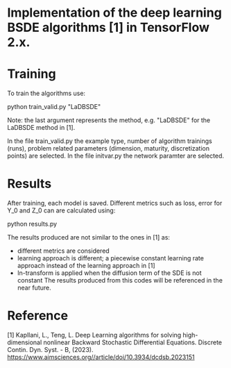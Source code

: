 # Implementation of the deep learning BSDE algorithms [1] in TensorFlow 2.x.

# Training
To train the algorithms use:

python train_valid.py "LaDBSDE"

Note: the last argument represents the method, e.g. "LaDBSDE" for the LaDBSDE method in [1].

In the file train_valid.py the example type, number of algorithm trainings (runs), problem related parameters (dimension, maturity, discretization points) are selected.
In the file initvar.py the network paramter are selected.

# Results
After training, each model is saved. Different metrics such as loss, error for Y_0 and Z_0 can are calculated using: 

python results.py

The results produced are not similar to the ones in [1] as:
- different metrics are considered
- learning approach is different; a piecewise constant learning rate approach instead of the learning approach in [1]
- ln-transform is applied when the diffusion term of the SDE is not constant
The results produced from this codes will be referenced in the near future.

# Reference
[1] Kapllani, L., Teng, L. Deep Learning algorithms for solving high-dimensional nonlinear Backward Stochastic Differential Equations. Discrete Contin. Dyn. Syst. - B, (2023). 
https://www.aimsciences.org//article/doi/10.3934/dcdsb.2023151
